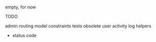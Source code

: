 empty, for now



TODO

admin routing
model constraints
tests obsolete
user activity
log
helpers
  - status code